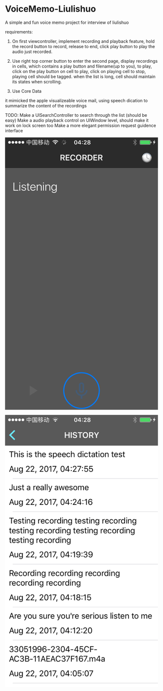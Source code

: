 # VoiceMemo-Liulishuo
A simple and fun voice memo project for interview of liulishuo

requirements:
1. On first viewcontroller, implement recording and playback feature, hold the record button to record, release to end, click play button to play the audio just recorded.

2. Use right top corner button to enter the second page, display recordings in cells, which contains a play button and filename(up to you), to play, click on the play button on cell to play, click on playing cell to stop, playing cell should be tagged. when the list is long, cell should maintain its states when scrolling.

3. Use Core Data

it mimicked the apple visualizeable voice mail, using speech dication to summarize the content of the recordings

TODO:
Make a UISearchController to search through the list (should be easy)
Make a audio playback control on UIWindow level, should make it work on lock screen too
Make a more elegant permission request guidence interface


![alt text](https://github.com/felyfely/VoiceMemo-Liulishuo/blob/master/VoiceMemo/recording.PNG "recording")

![alt text](https://github.com/felyfely/VoiceMemo-Liulishuo/blob/master/VoiceMemo/history.PNG "history")
